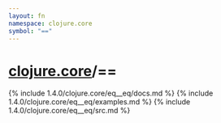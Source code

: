 ```yaml
---
layout: fn
namespace: clojure.core
symbol: "=="
---
```


# [clojure.core](../)/==

{% include 1.4.0/clojure.core/eq__eq/docs.md %}
{% include 1.4.0/clojure.core/eq__eq/examples.md %}
{% include 1.4.0/clojure.core/eq__eq/src.md %}

